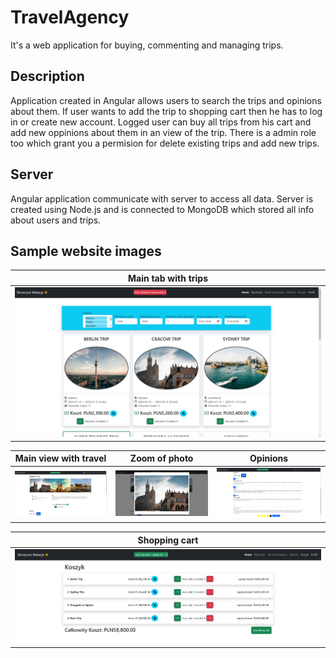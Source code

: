 # TravelAgency
It's a web application for buying, commenting and managing trips.

## Description
Application created in Angular allows users to search the trips and opinions about them. If user wants to add the trip to shopping cart then he has to log in or create new account.
Logged user can buy all trips from his cart and add new oppinions about them in an view of the trip.
There is a admin role too which grant you a permision for delete existing trips and add new trips.

## Server
Angular application communicate with server to access all data. Server is created using Node.js and is connected to MongoDB which stored all info about users and trips.

## Sample website images

|            Main tab with trips              |
| ------------------------------------------- |
| <img src="images/travels.png"> |

|              Main view with travel        |              Zoom of photo                 |              Opinions                 |
| ----------------------------------------- |--------------------------------------------| --------------------------------------|
|<img src="images/trip.png"> | <img src="images/photo.png"> | <img src="images/opinions.png"> |

|              Shopping cart                  |
| ------------------------------------------- |
| <img src="images/shopping-cart.png"> |
